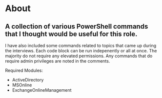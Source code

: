 # About

## A collection of various PowerShell commands that I thought would be useful for this role. 

I have also included some commands related to topics that came up during the interviews. Each code block can be run indepenently or all at once. The majority do not require any elevated permissions. Any commands that do require admin privileges are noted in the comments. 

Required Modules: 
- ActiveDirectory
- MSOnline
- ExchangeOnlineManagement

